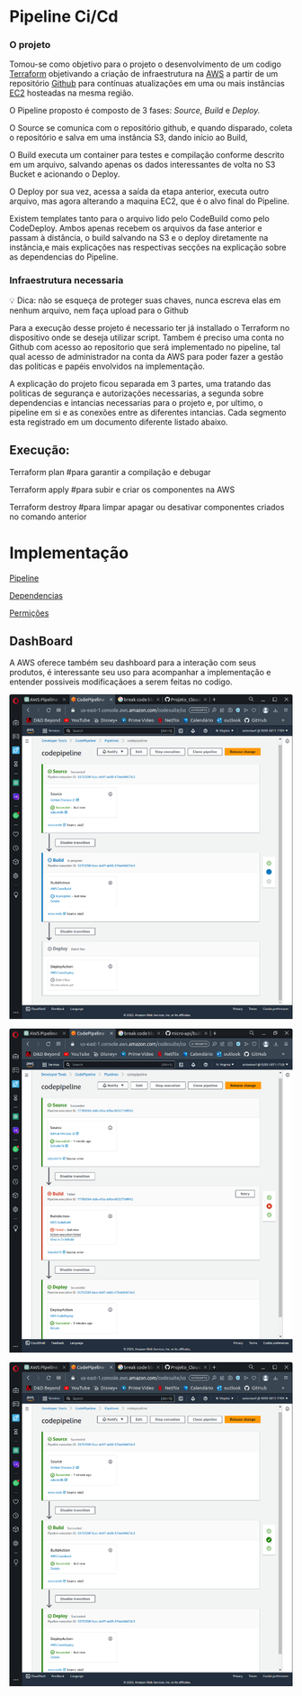 # Pipeline Ci/Cd

### O projeto

Tomou-se como objetivo para o projeto o desenvolvimento de um codigo [Terraform](https://www.terraform.io) objetivando a criação de infraestrutura na [AWS](https://aws.amazon.com) a partir de um repositório [Github](https://github.com) para contínuas atualizações em uma ou mais instâncias [EC2](https://aws.amazon.com/ec2/) hosteadas na mesma região.

O Pipeline proposto é composto de 3 fases: *Source, Build* e *Deploy.*

O Source se comunica com o repositório github, e quando disparado, coleta o repositório e salva em uma instância S3, dando início ao Build,

O Build executa um container para testes e compilação conforme descrito em um arquivo, salvando apenas os dados interessantes de volta no S3 Bucket e acionando o Deploy.

O Deploy por sua vez, acessa a saída da etapa anterior, executa outro arquivo, mas agora alterando a maquina EC2, que é o alvo final do Pipeline.

Existem templates tanto para o arquivo lido pelo CodeBuild como pelo CodeDeploy. Ambos apenas recebem os arquivos da fase anterior e passam à distância, o build salvando na S3 e o deploy diretamente na instância,e mais explicações nas respectivas secções na explicação sobre as dependencias do Pipeline.

### Infraestrutura necessaria

<aside>
💡 Dica: não se esqueça de proteger suas chaves, nunca escreva elas em nenhum arquivo, nem faça upload para o Github

</aside>

Para a execução desse projeto é necessario ter já installado o Terraform no dispositivo onde se deseja utilizar script. Tambem é preciso uma conta no Github com acesso ao repositorio que será implementado no pipeline, tal qual acesso de administrador na conta da AWS para poder fazer a gestão das politicas e papéis envolvidos na implementação.

A explicação do projeto ficou separada em 3 partes, uma tratando das politicas de segurança e autorizações necessarias, a segunda sobre dependencias e intancias necessarias para o projeto e, por ultimo, o pipeline em si e as conexões entre as diferentes intancias. Cada segmento esta registrado em um documento diferente listado abaixo.

## Execução:

Terraform plan #para garantir a compilação e debugar

Terraform apply #para subir e criar os componentes na AWS

Terraform destroy #para limpar apagar ou desativar componentes criados no comando anterior 


# Implementação

[Pipeline](Pipeline.md)

[Dependencias](Dependencias.md)

[Permições](Permicoes.md)

## DashBoard

A AWS oferece também seu dashboard para a interação com seus produtos, é interessante seu uso para acompanhar a implementação e entender possiveis modificaçãoes a serem feitas no codigo.

![Screenshot from 2023-05-26 19-12-59.png](imgs/Screenshot_from_2023-05-26_19-12-59.png)

![Screenshot from 2023-05-26 19-17-12.png](imgs/Screenshot_from_2023-05-26_19-17-12.png)

![Screenshot from 2023-05-26 19-14-02.png](imgs/Screenshot_from_2023-05-26_19-14-02.png)
